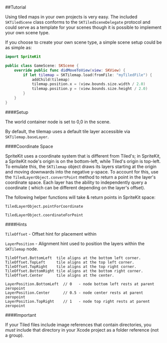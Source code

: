 ##Tutorial

Using tiled maps in your own projects is very easy. The included `SKTiledScene` class conforms to the `SKTiledSceneDelegate` protocol and could serve as a template for your scenes though it is possible to implement your own scene type.

If you choose to create your own scene type, a simple scene setup could be as simple as:


```swift
import SpriteKit

public class GameScene: SKScene {
    override public func didMoveToView(view: SKView) {
        if let tilemap = SKTilemap.load(fromFile: "myTiledFile") {
            addChild(tilemap)
            tilemap.position.x = (view.bounds.size.width / 2.0)
            tilemap.position.y = (view.bounds.size.height / 2.0)
        }
    }
}
```


####Setup

The world container node is set to 0,0 in the scene.

By default, the tilemap uses a default tile layer accessible via `SKTilemap.baseLayer`.      


####Coordinate Space

SpriteKit uses a coordinate system that is different from Tiled's; in SpriteKit, a SpriteKit node's origin is on the bottom-left, while Tiled's origin is top-left. To emulate this, the `SKTilemap` object draws its layers starting at the origin and moving downwards into the negative y-space. To account for this, use the `TiledLayerObject.convertPoint` method to return a point in the layer's coordinate space. Each layer has the ability to independently query a coordinate ( which can be different depending on the layer's offset). 


The following helper functions will take & return points in SpriteKit space:

`TiledLayerObject.pointForCoordinate`

`TiledLayerObject.coordinateForPoint`




####Hints

`TileOffset` - Offset hint for placement within 


`LayerPosition` -  Alignment hint used to position the layers within the `SKTilemap` node.


    TileOffset.BottomLeft  tile aligns at the bottom left corner.
    TileOffset.TopLeft     tile aligns at the top left corner.
    TileOffset.TopRight    tile aligns at the top right corner.
    TileOffset.BottomRight tile aligns at the bottom right corner.
    TileOffset.Center      tile aligns at the center.
    
    LayerPosition.BottomLeft  // 0   - node bottom left rests at parent zeropoint
    LayerPosition.Center      // 0.5 - node center rests at parent zeropoint
    LayerPosition.TopRight    // 1   - node top right rests at parent zeropoint
    

####Important

If your Tiled files include image references that contain directories, you *must* include that directory in your Xcode project as a folder reference (not a group).